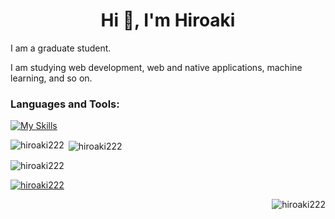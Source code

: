 <h1 align="center">Hi 👋, I'm Hiroaki</h1>

I am a graduate student.

I am studying web development, web and native applications, machine learning, and so on.

<h3 align="left">Languages and Tools:</h3>
<!-- anaconda,apple,arduino,astro,aws,azure,bash,bun,c,cpp,cloudflare,css,docker,firebase,flutter,git,github,html,js,kotlin,latex,md,matlab,mongodb,mysql,nextjs,nginx,nodejs,npm,obsidian,pnpm,postgres,prisma,py,pytorch,raspberrypi,react,remix,sqlite,supabase,sklearn,selenium,tailwind,tauri,ts,ubuntu,vercel,vite,vscode,windows -->
<p align="left">
<a href="https://skillicons.dev"><img src="https://skillicons.dev/icons?i=anaconda,apple,arduino,astro,aws,azure,bash,bun,c,cpp,cloudflare,css,docker,firebase,flutter,git,github,html,js,kotlin,latex,md,matlab,mongodb,mysql,nextjs,nginx,nodejs,npm,obsidian,pnpm,postgres,prisma,py,pytorch,raspberrypi,react,remix,sqlite,supabase,sklearn,selenium,tailwind,tauri,ts,ubuntu,vercel,vite,vscode,windows" alt="My Skills"></a>
</p>

<p><img align="left" src="https://github-readme-stats.vercel.app/api/top-langs?username=hiroaki222&show_icons=true&locale=en&layout=compact" alt="hiroaki222" /></p>

<p>&nbsp;<img align="center" src="https://github-readme-stats.vercel.app/api?username=hiroaki222&show_icons=true&locale=en" alt="hiroaki222" /></p>

<p><img align="center" src="https://github-readme-streak-stats.herokuapp.com/?user=hiroaki222&" alt="hiroaki222" /></p>

<p align="left"> <a href="https://github.com/ryo-ma/github-profile-trophy"><img src="https://github-profile-trophy.vercel.app/?username=hiroaki222" alt="hiroaki222" /></a> </p>
</p>

<p align="right"> <img src="https://komarev.com/ghpvc/?username=hiroaki222&label=Profile%20views&color=0e75b6&style=flat" alt="hiroaki222" /> </p>
